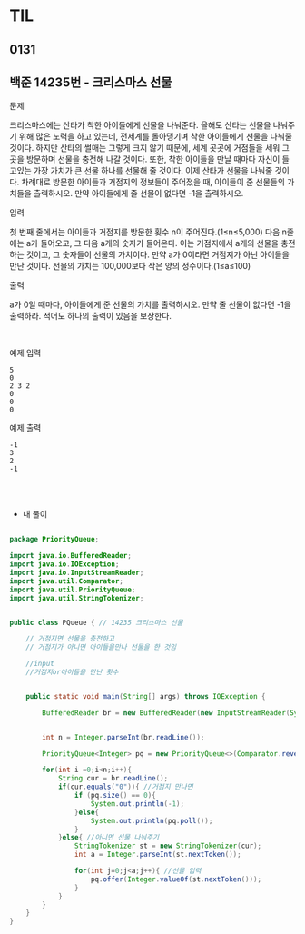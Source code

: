 # TIL

## 0131

## 백준 14235번 - 크리스마스 선물<br>

문제 <br>

크리스마스에는 산타가 착한 아이들에게 선물을 나눠준다. 올해도 산타는 선물을 나눠주기 위해 많은 노력을 하고 있는데, 전세계를 돌아댕기며 착한 아이들에게 선물을 나눠줄 것이다. 하지만 산타의 썰매는 그렇게 크지 않기 때문에, 세계 곳곳에 거점들을 세워 그 곳을 방문하며 선물을 충전해 나갈 것이다. 또한, 착한 아이들을 만날 때마다 자신이 들고있는 가장 가치가 큰 선물 하나를 선물해 줄 것이다.
이제 산타가 선물을 나눠줄 것이다. 차례대로 방문한 아이들과 거점지의 정보들이 주어졌을 때, 아이들이 준 선물들의 가치들을 출력하시오. 만약 아이들에게 줄 선물이 없다면 -1을 출력하시오.

입력

첫 번째 줄에서는 아이들과 거점지를 방문한 횟수 n이 주어진다.(1≤n≤5,000)
다음 n줄에는 a가 들어오고, 그 다음 a개의 숫자가 들어온다. 이는 거점지에서 a개의 선물을 충전하는 것이고, 그 숫자들이 선물의 가치이다. 만약 a가 0이라면 거점지가 아닌 아이들을 만난 것이다. 선물의 가치는 100,000보다 작은 양의 정수이다.(1≤a≤100)

출력

a가 0일 때마다, 아이들에게 준 선물의 가치를 출력하시오. 만약 줄 선물이 없다면 -1을 출력하라. 적어도 하나의 출력이 있음을 보장한다.

<br>

예제 입력
```
5
0
2 3 2
0
0
0
```
예제 출력
```
-1
3
2
-1
```
<br>

<br>

- 내 풀이

```java

package PriorityQueue;

import java.io.BufferedReader;
import java.io.IOException;
import java.io.InputStreamReader;
import java.util.Comparator;
import java.util.PriorityQueue;
import java.util.StringTokenizer;


public class PQueue { // 14235 크리스마스 선물

    // 거점지면 선물을 충전하고
    // 거점지가 아니면 아이들을만나 선물을 한 것임

    //input
    //거점지or아이들을 만난 횟수


    public static void main(String[] args) throws IOException {

        BufferedReader br = new BufferedReader(new InputStreamReader(System.in));


        int n = Integer.parseInt(br.readLine());

        PriorityQueue<Integer> pq = new PriorityQueue<>(Comparator.reverseOrder()); //가치가 큰 integer로 sort, 선물 저장할 우선순위 큐

        for(int i =0;i<n;i++){
            String cur = br.readLine();
            if(cur.equals("0")){ //거점지 만나면
                if (pq.size() == 0){
                    System.out.println(-1);
                }else{
                    System.out.println(pq.poll());
                }
            }else{ //아니면 선물 나눠주기
                StringTokenizer st = new StringTokenizer(cur);
                int a = Integer.parseInt(st.nextToken());

                for(int j=0;j<a;j++){ //선물 입력
                    pq.offer(Integer.valueOf(st.nextToken()));
                }
            }
        }
    }
}

```


